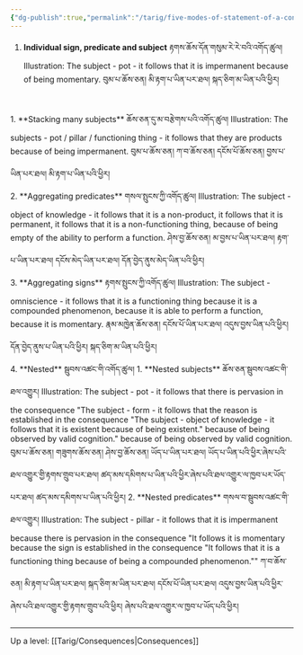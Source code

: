 ```yaml
---
{"dg-publish":true,"permalink":"/tarig/five-modes-of-statement-of-a-consequence/"}
---
```


1. **Individual sign, predicate and subject** རྟགས་ཆོས་དོན་གསུམ་རེ་རེ་བའི་འགོད་ཚུལ།
   Illustration: The subject - pot - it follows that it is impermanent because of being momentary.
   བུམ་པ་ཆོས་ཅན། མི་རྟག་པ་ཡིན་པར་ཐལ། སྐད་ཅིག་མ་ཡིན་པའི་ཕྱིར།
<br>
1. **Stacking many subjects** ཆོས་ཅན་དུ་མ་བརྩེགས་པའི་འགོད་ཚུལ།
   Illustration: The subjects - pot / pillar / functioning thing - it follows that they are products because of being impermanent.
   བུམ་པ་ཆོས་ཅན། ཀ་བ་ཆོས་ཅན། དངོས་པོ་ཆོས་ཅན། བྱས་པ་ཡིན་པར་ཐལ། མི་རྟག་པ་ཡིན་པའི་ཕྱིར།
<br>
2. **Aggregating predicates** གསལ་སྤུངས་ཀྱི་འགོད་ཚུལ།
   Illustration: The subject - object of knowledge - it follows that it is a non-product, it follows that it is permanent, it follows that it is a non-functioning thing, because of being empty of the ability to perform a function.
   ཤེས་བྱ་ཆོས་ཅན། མ་བྱས་པ་ཡིན་པར་ཐལ། རྟག་པ་ཡིན་པར་ཐལ། དངོས་མེད་ཡིན་པར་ཐལ། དོན་བྱེད་ནུས་མེད་ཡིན་པའི་ཕྱིར།
<br>
3. **Aggregating signs** རྟགས་སྤུངས་ཀྱི་འགོད་ཚུལ།
   Illustration: The subject - omniscience - it follows that it is a functioning thing because it is a compounded phenomenon, because it is able to perform a function, because it is momentary.
   རྣམ་མཁྱེན་ཆོས་ཅན། དངོས་པོ་ཡིན་པར་ཐལ། འདུས་བྱས་ཡིན་པའི་ཕྱིར། དོན་བྱེད་ནུས་པ་ཡིན་པའི་ཕྱིར། སྐད་ཅིག་མ་ཡིན་པའི་ཕྱིར།
<br>
4. **Nested** སྦུབས་འཚང་གི་འགོད་ཚུལ།
	1. **Nested subjects** ཆོས་ཅན་སྦུབས་འཚང་གི་ཐལ་འགྱུར།
	   Illustration: The subject - pot - it follows that there is pervasion in the consequence "The subject - form - it follows that the reason is established in the consequence "The subject - object of knowledge - it follows that it is existent because of being existent." because of being observed by valid cognition." because of being observed by valid cognition.
	   བུམ་པ་ཆོས་ཅན། གཟུགས་ཆོས་ཅན། ཤེས་བྱ་ཆོས་ཅན། ཡོད་པ་ཡིན་པར་ཐལ། ཡོད་པ་ཡིན་པའི་ཕྱིར་ཞེས་པའི་ཐལ་འགྱུར་གྱི་རྟགས་གྲུབ་པར་ཐལ། ཚད་མས་དམིགས་པ་ཡིན་པའི་ཕྱིར་ཞེས་པའི་ཐལ་འགྱུར་ལ་ཁྱབ་པར་ཡོད་པར་ཐལ། ཚད་མས་དམིགས་པ་ཡིན་པའི་ཕྱིར།
	2. **Nested predicates** གསལ་བ་སྦུབས་འཚང་གི་ཐལ་འགྱུར།
	   Illustration: The subject - pillar - it follows that it is impermanent because there is pervasion in the consequence "It follows it is momentary because the sign is established in the consequence "It follows that it is a functioning thing because of being a compounded phenomenon.""
	   ཀ་བ་ཆོས་ཅན། མི་རྟག་པ་ཡིན་པར་ཐལ། སྐད་ཅིག་མ་ཡིན་པར་ཐལ། དངོས་པོ་ཡིན་པར་ཐལ། འདུས་བྱས་ཡིན་པའི་ཕྱིར་ཞེས་པའི་ཐལ་འགྱུར་གྱི་རྟགས་གྲུབ་པའི་ཕྱིར། ཞེས་པའི་ཐལ་འགྱུར་ལ་ཁྱབ་པ་ཡོད་པའི་ཕྱིར། 

---
Up a level: [[Tarig/Consequences\|Consequences]]